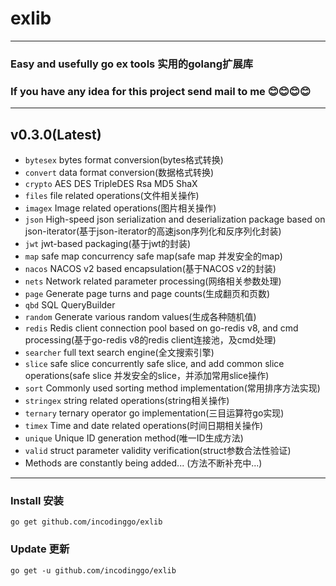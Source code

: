 # exlib

------------

### Easy and usefully go ex tools 实用的golang扩展库
### If you have any idea for this project send mail to me 😊😊😊😊

------------

## v0.3.0(Latest)
* `bytesex`  bytes format conversion(bytes格式转换)
* `convert`  data format conversion(数据格式转换)
* `crypto`  AES DES TripleDES Rsa MD5 ShaX
* `files`  file related operations(文件相关操作)
* `imagex`  Image related operations(图片相关操作)
* `json`  High-speed json serialization and deserialization package based on json-iterator(基于json-iterator的高速json序列化和反序列化封装)
* `jwt`  jwt-based packaging(基于jwt的封装)
* `map`  safe map concurrency safe map(safe map 并发安全的map)
* `nacos`  NACOS v2 based encapsulation(基于NACOS v2的封装)
* `nets`  Network related parameter processing(网络相关参数处理)
* `page`  Generate page turns and page counts(生成翻页和页数)
* `qbd`  SQL QueryBuilder
* `random`  Generate various random values(生成各种随机值)
* `redis`  Redis client connection pool based on go-redis v8, and cmd processing(基于go-redis v8的redis client连接池，及cmd处理)
* `searcher`  full text search engine(全文搜索引擎)
* `slice`  safe slice concurrently safe slice, and add common slice operations(safe slice  并发安全的slice，并添加常用slice操作)
* `sort`  Commonly used sorting method implementation(常用排序方法实现)
* `stringex`  string related operations(string相关操作)
* `ternary`  ternary operator go implementation(三目运算符go实现)
* `timex`  Time and date related operations(时间日期相关操作)
* `unique`  Unique ID generation method(唯一ID生成方法)
* `valid`  struct parameter validity verification(struct参数合法性验证)
* Methods are constantly being added... (方法不断补充中...)

------------
### Install 安装
```
go get github.com/incodinggo/exlib
```
### Update 更新
```
go get -u github.com/incodinggo/exlib
```
